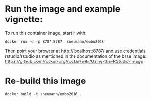 # Run the image and example vignette:
To run this container image, start it with:

```
docker run -d -p 8787:8787  sneumann/embo2018 
```

Then point your browser at http://localhost:8787/
and use credentials rstudio/rstudio
as mentioned in the documentation 
of the base image: https://github.com/rocker-org/rocker/wiki/Using-the-RStudio-image

# Re-build this image

```
docker build -t sneumann/embo2018 .
```